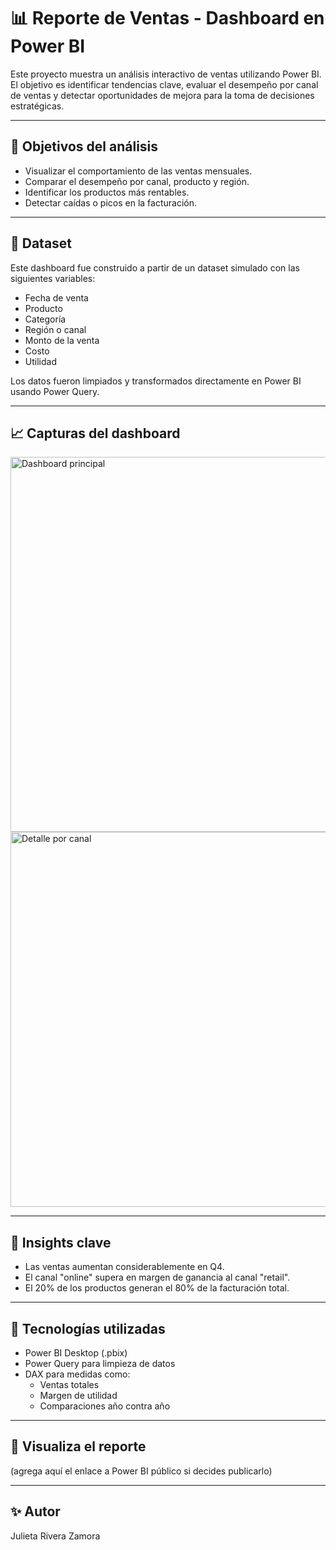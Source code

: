 # 📊 Reporte de Ventas - Dashboard en Power BI

Este proyecto muestra un análisis interactivo de ventas utilizando Power BI. El objetivo es identificar tendencias clave, evaluar el desempeño por canal de ventas y detectar oportunidades de mejora para la toma de decisiones estratégicas.

---

## 📌 Objetivos del análisis

- Visualizar el comportamiento de las ventas mensuales.
- Comparar el desempeño por canal, producto y región.
- Identificar los productos más rentables.
- Detectar caídas o picos en la facturación.

---

## 🧩 Dataset

Este dashboard fue construido a partir de un dataset simulado con las siguientes variables:

- Fecha de venta  
- Producto  
- Categoría  
- Región o canal  
- Monto de la venta  
- Costo  
- Utilidad  

Los datos fueron limpiados y transformados directamente en Power BI usando Power Query.

---

## 📈 Capturas del dashboard

<img src="C:\Users\Dell\Pictures\vistageneral_dashboard.png" alt="Dashboard principal" width="600">

<img src="C:\Users\Dell\Pictures\ventas_Irlanda_forbes.png" alt="Detalle por canal" width="600">

---

## 🧠 Insights clave

- Las ventas aumentan considerablemente en Q4.
- El canal "online" supera en margen de ganancia al canal "retail".
- El 20% de los productos generan el 80% de la facturación total.

---

## 🔧 Tecnologías utilizadas

- Power BI Desktop (.pbix)
- Power Query para limpieza de datos
- DAX para medidas como:
  - Ventas totales
  - Margen de utilidad
  - Comparaciones año contra año

---

## 🔗 Visualiza el reporte

(agrega aquí el enlace a Power BI público si decides publicarlo)

---

## ✨ Autor

Julieta Rivera Zamora  

